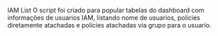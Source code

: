 IAM List
    O script foi criado para popular tabelas do dashboard com informações de usuarios IAM, listando nome de usuarios, policies diretamente atachadas e policies atachadas via grupo para o usuario.
